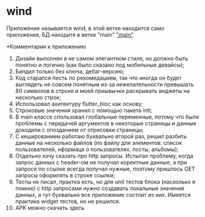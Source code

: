 # wind

Приложение называется wind, в этой ветке находится само приложение, БД находитя в ветке "main" ["main"]("main"https://github.com/Tukorekt/TestEclipse/tree/main)

*Комментарии к приложению
1) Дизайн выполнен в не самом элегантном стиле, но должно быть понятно и логично (как было сказано под мобильные девайсы);
2) Билдил только без ключа, дебаг-версию;
3) Код старался писть по рекомедациям, так что иногда он будет выглядеть не совсем понятным из-за нежелательности превышать 80 символов в строке и моей приывычки раскрывать виджеты на несколько строк;
4) Использовал ахитектуру flutter_bloc как основу;
5) Строковые значения хранил с помощью пакета intl;
6) В main классе спользовал глобальные переменные, потому что были проблемы с передачей аргументов в некоторые страницы и данные доходили с опозданием от отрисовки страницы;
7) С кешированием работаю буквально второй раз, решил разбить данные на несколько файлов (по файлу для элементов: список пользователей, нформаця о пользователях, посты, альбомы);
8) Отдельно хочу сказать про http запросы. Испытал проблему, когда запрос данных с header-ом не получал коректные данные, а при запросе по ссылке всегда получал нужные, поэтому пришлось GET запросы оформлять в строке ссылки;
9) Тесты не писал, практка есть, но для unit тестов блока (насколько я помню) с http запросами нужно создавать локальные значения данных, а тут буквально все приложение состоит из них. Имеется практика widget тестов, но не решился.
10) APK можно скачать здесь
